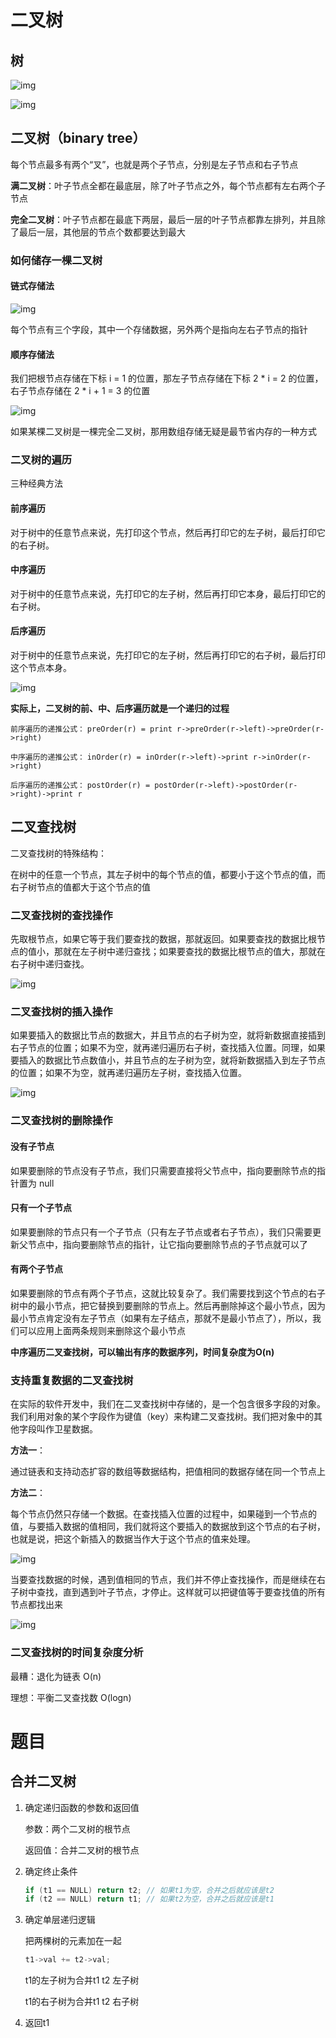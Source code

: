# 二叉树

## 树

![img](https://static001.geekbang.org/resource/image/40/1e/4094a733986073fedb6b9d03f877d71e.jpg?wh=1142*565)

![img](https://static001.geekbang.org/resource/image/50/b4/50f89510ad1f7570791dd12f4e9adeb4.jpg?wh=1142*570)

## 二叉树（binary tree）

每个节点最多有两个“叉”，也就是两个子节点，分别是左子节点和右子节点

**满二叉树**：叶子节点全都在最底层，除了叶子节点之外，每个节点都有左右两个子节点

**完全二叉树**：叶子节点都在最底下两层，最后一层的叶子节点都靠左排列，并且除了最后一层，其他层的节点个数都要达到最大



### 如何储存一棵二叉树

#### 链式存储法

![img](https://static001.geekbang.org/resource/image/12/8e/12cd11b2432ed7c4dfc9a2053cb70b8e.jpg?wh=1142*734)

每个节点有三个字段，其中一个存储数据，另外两个是指向左右子节点的指针

#### 顺序存储法

我们把根节点存储在下标 i = 1 的位置，那左子节点存储在下标 2 * i = 2 的位置，右子节点存储在 2 * i + 1 = 3 的位置

![img](https://static001.geekbang.org/resource/image/14/30/14eaa820cb89a17a7303e8847a412330.jpg?wh=1142*604)

如果某棵二叉树是一棵完全二叉树，那用数组存储无疑是最节省内存的一种方式



### 二叉树的遍历

三种经典方法

#### 前序遍历

对于树中的任意节点来说，先打印这个节点，然后再打印它的左子树，最后打印它的右子树。

#### 中序遍历

对于树中的任意节点来说，先打印它的左子树，然后再打印它本身，最后打印它的右子树。

#### 后序遍历

对于树中的任意节点来说，先打印它的左子树，然后再打印它的右子树，最后打印这个节点本身。

![img](https://static001.geekbang.org/resource/image/ab/16/ab103822e75b5b15c615b68560cb2416.jpg?wh=1142*582)

**实际上，二叉树的前、中、后序遍历就是一个递归的过程**

`前序遍历的递推公式：`
`preOrder(r) = print r->preOrder(r->left)->preOrder(r->right)`

`中序遍历的递推公式：`
`inOrder(r) = inOrder(r->left)->print r->inOrder(r->right)`

`后序遍历的递推公式：`
`postOrder(r) = postOrder(r->left)->postOrder(r->right)->print r`



## 二叉查找树

二叉查找树的特殊结构：

在树中的任意一个节点，其左子树中的每个节点的值，都要小于这个节点的值，而右子树节点的值都大于这个节点的值



### 二叉查找树的查找操作

先取根节点，如果它等于我们要查找的数据，那就返回。如果要查找的数据比根节点的值小，那就在左子树中递归查找；如果要查找的数据比根节点的值大，那就在右子树中递归查找。

![img](https://static001.geekbang.org/resource/image/96/2a/96b3d86ed9b7c4f399e8357ceed0db2a.jpg?wh=1142*616)





### 二叉查找树的插入操作

如果要插入的数据比节点的数据大，并且节点的右子树为空，就将新数据直接插到右子节点的位置；如果不为空，就再递归遍历右子树，查找插入位置。同理，如果要插入的数据比节点数值小，并且节点的左子树为空，就将新数据插入到左子节点的位置；如果不为空，就再递归遍历左子树，查找插入位置。

![img](https://static001.geekbang.org/resource/image/da/c5/daa9fb557726ee6183c5b80222cfc5c5.jpg?wh=1142*602)



### 二叉查找树的删除操作

#### 没有子节点

如果要删除的节点没有子节点，我们只需要直接将父节点中，指向要删除节点的指针置为 null

#### 只有一个子节点

如果要删除的节点只有一个子节点（只有左子节点或者右子节点），我们只需要更新父节点中，指向要删除节点的指针，让它指向要删除节点的子节点就可以了

#### 有两个子节点

如果要删除的节点有两个子节点，这就比较复杂了。我们需要找到这个节点的右子树中的最小节点，把它替换到要删除的节点上。然后再删除掉这个最小节点，因为最小节点肯定没有左子节点（如果有左子结点，那就不是最小节点了），所以，我们可以应用上面两条规则来删除这个最小节点



**中序遍历二叉查找树，可以输出有序的数据序列，时间复杂度为O(n)**



### 支持重复数据的二叉查找树

在实际的软件开发中，我们在二叉查找树中存储的，是一个包含很多字段的对象。我们利用对象的某个字段作为键值（key）来构建二叉查找树。我们把对象中的其他字段叫作卫星数据。



**方法一**：

通过链表和支持动态扩容的数组等数据结构，把值相同的数据存储在同一个节点上



**方法二**：

每个节点仍然只存储一个数据。在查找插入位置的过程中，如果碰到一个节点的值，与要插入数据的值相同，我们就将这个要插入的数据放到这个节点的右子树，也就是说，把这个新插入的数据当作大于这个节点的值来处理。

![img](https://static001.geekbang.org/resource/image/3f/5f/3f59a40e3d927f567022918d89590a5f.jpg?wh=1142*555)

当要查找数据的时候，遇到值相同的节点，我们并不停止查找操作，而是继续在右子树中查找，直到遇到叶子节点，才停止。这样就可以把键值等于要查找值的所有节点都找出来

![img](https://static001.geekbang.org/resource/image/fb/ff/fb7b320efd59a05469d6d6fcf0c98eff.jpg?wh=1142*577)



### 二叉查找树的时间复杂度分析

最糟：退化为链表 O(n)

理想：平衡二叉查找数 O(logn)



# 题目

## 合并二叉树

1. 确定递归函数的参数和返回值

   参数：两个二叉树的根节点

   返回值：合并二叉树的根节点

2. 确定终止条件

   ```c++
   if (t1 == NULL) return t2; // 如果t1为空，合并之后就应该是t2
   if (t2 == NULL) return t1; // 如果t2为空，合并之后就应该是t1
   
   ```

3. 确定单层递归逻辑

   把两棵树的元素加在一起

   ```c++
   t1->val += t2->val;
   ```

   t1的左子树为合并t1 t2 左子树

   t1的右子树为合并t1 t2 右子树

   

4. 返回t1